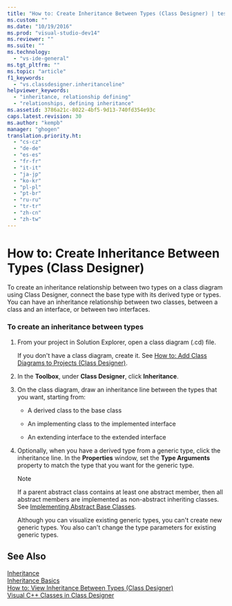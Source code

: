 ```yaml
---
title: "How to: Create Inheritance Between Types (Class Designer) | testtitle"
ms.custom: ""
ms.date: "10/19/2016"
ms.prod: "visual-studio-dev14"
ms.reviewer: ""
ms.suite: ""
ms.technology: 
  - "vs-ide-general"
ms.tgt_pltfrm: ""
ms.topic: "article"
f1_keywords: 
  - "vs.classdesigner.inheritanceline"
helpviewer_keywords: 
  - "inheritance, relationship defining"
  - "relationships, defining inheritance"
ms.assetid: 3786a21c-8022-4bf5-9d13-740fd354e93c
caps.latest.revision: 30
ms.author: "kempb"
manager: "ghogen"
translation.priority.ht: 
  - "cs-cz"
  - "de-de"
  - "es-es"
  - "fr-fr"
  - "it-it"
  - "ja-jp"
  - "ko-kr"
  - "pl-pl"
  - "pt-br"
  - "ru-ru"
  - "tr-tr"
  - "zh-cn"
  - "zh-tw"
---
```

# How to: Create Inheritance Between Types (Class Designer)
To create an inheritance relationship between two types on a class diagram using Class Designer, connect the base type with its derived type or types. You can have an inheritance relationship between two classes, between a class and an interface, or between two interfaces.  
  
### To create an inheritance between types  
  
1.  From your project in Solution Explorer, open a class diagram (.cd) file.  
  
     If you don't have a class diagram, create it. See [How to: Add Class Diagrams to Projects (Class Designer)](../ide/how-to--add-class-diagrams-to-projects--class-designer-.md).  
  
2.  In the **Toolbox**, under **Class Designer**, click **Inheritance**.  
  
3.  On the class diagram, draw an inheritance line between the types that you want, starting from:  
  
    -   A derived class to the base class  
  
    -   An implementing class to the implemented interface  
  
    -   An extending interface to the extended interface  
  
4.  Optionally, when you have a derived type from a generic type, click the inheritance line. In the **Properties** window, set the **Type Arguments** property to match the type that you want for the generic type.  
  
    > [!NOTE]
    >  If a parent abstract class contains at least one abstract member, then all abstract members are implemented as non-abstract inheriting classes. See [Implementing Abstract Base Classes](../ide/refactoring-classes-and-types--class-designer-.md#ImplementingAbstractBaseClasses).  
    >   
    >  Although you can visualize existing generic types, you can't create new generic types. You also can't change the type parameters for existing generic types.  
  
## See Also  
 [Inheritance](../Topic/Inheritance%20\(C%23%20Programming%20Guide\).md)   
 [Inheritance Basics](../Topic/Inheritance%20Basics%20\(Visual%20Basic\).md)   
 [How to: View Inheritance Between Types (Class Designer)](../ide/how-to--view-inheritance-between-types--class-designer-.md)   
 [Visual C++ Classes in Class Designer](../ide/visual-c---classes-in-class-designer.md)